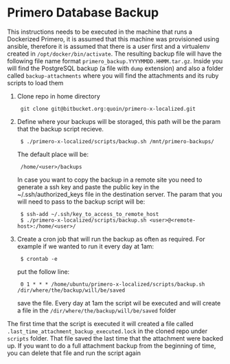 # Primero Database Backup

This instructions needs to be executed in the machine that runs a Dockerized Primero, it is assumed that this machine was provisioned using ansible, therefore it is assumed that there is a user first and a virtualenv created in `/opt/docker/bin/activate`. The resulting backup file will have the following file name format `primero_backup.YYYYMMDD.HHMM.tar.gz`.
Inside you will find the PostgreSQL backup (a file with `dump` extension) and also a folder called `backup-attachments` where you will find the attachments and its ruby scripts to load them

1. Clone repo in home directory

        git clone git@bitbucket.org:quoin/primero-x-localized.git

2. Define where your backups will be storaged, this path will be the param that the backup script recieve.

        $ ./primero-x-localized/scripts/backup.sh /mnt/primero-backups/


    The default place will be:

        /home/<user>/backups

    In case you want to copy the backup in a remote site you need to generate a ssh key and paste the public key in the ~/.ssh/authorized_keys file in the destination server. The param that you will need to pass to the backup script will be:

        $ ssh-add ~/.ssh/key_to_access_to_remote_host
        $ ./primero-x-localized/scripts/backup.sh <user>@<remote-host>:/home/<user>/


3. Create a cron job that will run the backup as often as required. For example if we wanted to run it every day at 1am:

        $ crontab -e

      put the follow line:

        0 1 * * * /home/ubuntu/primero-x-localized/scripts/backup.sh /dir/where/the/backup/will/be/saved

      save the file. Every day at 1am the script wil be executed and will create a file in the `/dir/where/the/backup/will/be/saved` folder

The first time that the script is executed it will created a file called `.last_time_attachment_backup_executed.lock` in the cloned repo under `scripts` folder. That file saved the last time that the attachment were backed up. If you want to do a full attachment backup from the beginning of time, you can delete that file and run the script again
